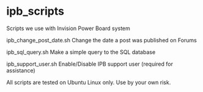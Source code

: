 # ipb_scripts
Scripts we use with Invision Power Board system

ipb_change_post_date.sh
Change the date a post was published on Forums

ipb_sql_query.sh
Make a simple query to the SQL database

ipb_support_user.sh
Enable/Disable IPB support user (required for assistance)

All scripts are tested on Ubuntu Linux only. Use by your own risk.
